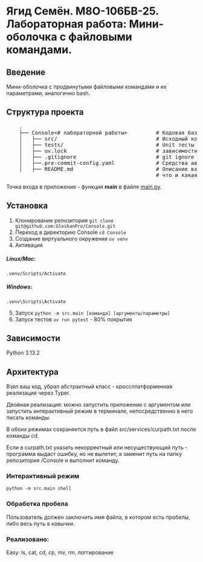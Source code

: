 # Ягид Семён. М8О-106БВ-25. Лабораторная работа: Мини-оболочка с файловыми командами.

## Введение

Мини-оболочка с продвинутыми файловыми командами и их параметрами, аналогично bash.

## Структура проекта

 <pre>
    .
    ├── Console<# лабораторной работы>         # Кодовая база лабораторной работы
    │   ├── src/                               # Исходный код
    │   ├── tests/                             # Unit тесты
    │   ├── uv.lock                            # зависимости проекта
    │   ├── .gitignore                         # git ignore файл
    │   ├──.pre-commit-config.yaml             # Средства автоматизации проверки кодстайла
    │   ├── README.md                          # Описание вашего проекта, с описанием файлов и с титульником о том,
                                               # что и какая задача
</pre>

Точка входа в приложение - функция **main** в файле [main.py](./src/main.py).

<!--Установка-->

## Установка

1. Клонирование репозитория
   `git clone git@github.com:GleshanPro/Console.git`
2. Переход в директорию Console
   `cd Console`
3. Создание виртуального окружения
   `uv venv`
4. Активация

##### Linux/Mac:

`.venv/Scripts/Activate`

##### Windows:

`.venv\Scripts\Activate`

5. Запуск
   `python -m src.main [команда] [аргументы/параметры]`
6. Запуск тестов
   `uv run pytest` - 80% покрытия

## Зависимости

Python 3.13.2

## Архитектура

Взял ваш код, убрал абстрактный класс - кроссплатформенная реализация через Typer.

Двойная реализация: можно запустить приложение с аргументом или запустить интерактивный режим в терминале, непосредственно в него писать команды.

В обоих режимах сохраняется путь в файл src/services/curpath.txt после команды cd.

Если в curpath.txt указать некорректный или несуществующий путь - программа выдаст ошибку, но не вылетит, а заменит путь на папку репозитория /Console и выполнит команду.

### Интерактивный режим

`python -m src.main shell`

### Обработка пробела

Пользователь должен заключить имя файла, в котором есть пробелы, либо весь путь в кавычки.

### Реализовано:
Easy: ls, cat, cd, cp, mv, rm, логгирование
